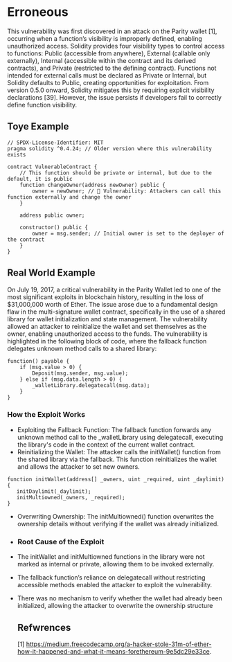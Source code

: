 # Erroneous
This vulnerability was first discovered in an attack on the Parity wallet [1], occurring when a function’s visibility is improperly defined, enabling unauthorized access. Solidity provides four visibility types to control access to functions: Public (accessible from anywhere), External (callable only externally), Internal (accessible within the contract and its derived contracts), and Private (restricted to the defining contract). Functions not intended for external calls must be declared as Private or Internal, but Solidity defaults to Public, creating opportunities for exploitation. From version 0.5.0 onward, Solidity mitigates this by requiring explicit visibility declarations [39]. However, the issue persists if developers fail to correctly define function visibility.

## Toye Example
```Solidity
// SPDX-License-Identifier: MIT
pragma solidity ^0.4.24; // Older version where this vulnerability exists

contract VulnerableContract {
    // This function should be private or internal, but due to the default, it is public
    function changeOwner(address newOwner) public {
        owner = newOwner; // 🔴 Vulnerability: Attackers can call this function externally and change the owner
    }

    address public owner;

    constructor() public {
        owner = msg.sender; // Initial owner is set to the deployer of the contract
    }
}

```

## Real World Example
On July 19, 2017, a critical vulnerability in the Parity Wallet led to one of the most significant exploits in blockchain history, resulting in the loss of $31,000,000 worth of Ether. The issue arose due to a fundamental design flaw in the multi-signature wallet contract, specifically in the use of a shared library for wallet initialization and state management. The vulnerability allowed an attacker to reinitialize the wallet and set themselves as the owner, enabling unauthorized access to the funds. The vulnerability is highlighted in the following block of code, where the fallback function delegates unknown method calls to a shared library:
```Solidity
function() payable {
    if (msg.value > 0) {
        Deposit(msg.sender, msg.value);
    } else if (msg.data.length > 0) {
        _walletLibrary.delegatecall(msg.data);  
    }
}
```
### How the Exploit Works
- Exploiting the Fallback Function: The fallback function forwards any unknown method call to the _walletLibrary using delegatecall, executing the library's code in the context of the current wallet contract.
- Reinitializing the Wallet: The attacker calls the initWallet() function from the shared library via the fallback. This function reinitializes the wallet and allows the attacker to set new owners.
 ```Solidity
function initWallet(address[] _owners, uint _required, uint _daylimit) {
    initDaylimit(_daylimit);
    initMultiowned(_owners, _required);
}
```
- Overwriting Ownership: The initMultiowned() function overwrites the ownership details without verifying if the wallet was already initialized.
- 
  ### Root Cause of the Exploit
- The initWallet and initMultiowned functions in the library were not marked as internal or private, allowing them to be invoked externally.
- The fallback function’s reliance on delegatecall without restricting accessible methods enabled the attacker to exploit the vulnerability.
- There was no mechanism to verify whether the wallet had already been initialized, allowing the attacker to overwrite the ownership structure

  ## Refwrences
  [1] https://medium.freecodecamp.org/a-hacker-stole-31m-of-ether-how-it-happened-and-what-it-means-forethereum-9e5dc29e33ce.
 




